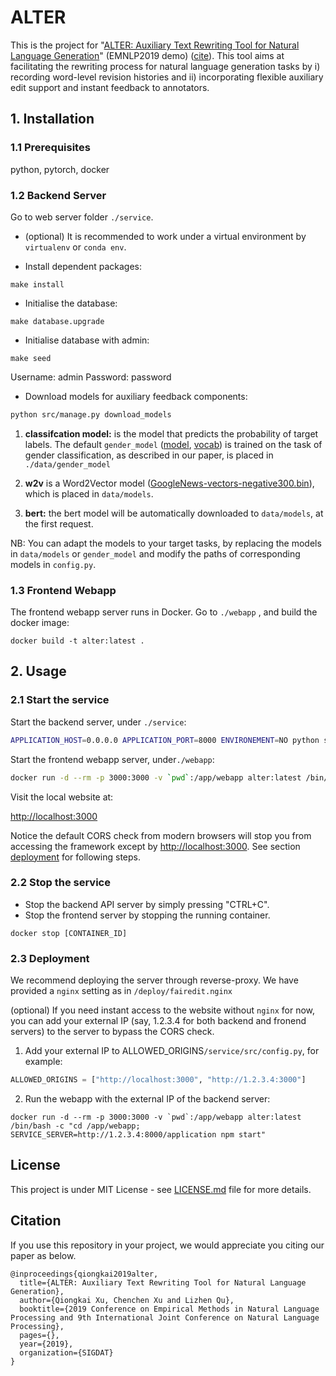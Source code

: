 
# ALTER

This is the project for "[ALTER: Auxiliary Text Rewriting Tool for Natural Language Generation]()" (EMNLP2019 demo) ([cite](#citation)). This tool aims at facilitating the rewriting process for natural language generation tasks by i) recording word-level revision histories and ii) incorporating flexible auxiliary edit support and instant feedback to annotators.

##  1. Installation

### 1.1 Prerequisites
python, pytorch, docker

### 1.2 Backend Server

Go to web server folder `./service`. 

* (optional) It is recommended to work under a virtual environment by `virtualenv` or `conda env`.

* Install dependent packages:

```
make install
```

* Initialise the database:

```
make database.upgrade
```

* Initialise database with admin:

```
make seed
```

Username: admin
Password:  password


* Download models for auxiliary feedback components:
```bash
python src/manage.py download_models
```
1. **classifcation model:** is the model that predicts the probability of target labels. The default `gender_model`  ([model](http://users.cecs.anu.edu.au/~Qiongkai.Xu/c_e10_PPL0.388.pt), [vocab]( http://users.cecs.anu.edu.au/~Qiongkai.Xu/.vocab)) is trained on the task of gender classification, as described in our paper, is placed in `./data/gender_model`

3. **w2v** is a Word2Vector model ([GoogleNews-vectors-negative300.bin](https://s3.amazonaws.com/dl4j-distribution/GoogleNews-vectors-negative300.bin.gz)), which is placed in `data/models`.

4. **bert:** the bert model will be automatically downloaded to `data/models`, at the first request.

NB: You can adapt the models to your target tasks, by replacing the models in `data/models` or  `gender_model` and modify the paths of corresponding models in `config.py`.


### 1.3 Frontend Webapp

The frontend webapp server runs in Docker.
Go to `./webapp` , and build the docker image:

```
docker build -t alter:latest .
```

## 2. Usage

### 2.1 Start the service

Start the backend server, under `./service`:

```bash
APPLICATION_HOST=0.0.0.0 APPLICATION_PORT=8000 ENVIRONEMENT=NO python src/server.py
```

Start the frontend webapp server, under`./webapp`:

```bash
docker run -d --rm -p 3000:3000 -v `pwd`:/app/webapp alter:latest /bin/bash -c "cd /app/webapp; npm start"
```

Visit the local website at:

[http://localhost:3000](http://localhost:3000)

Notice the default CORS check from modern browsers will stop you from accessing the framework except by [http://localhost:3000](http://localhost:3000). See section [deployment](#deployment) for following steps.

### 2.2 Stop the service

* Stop the backend API server by simply pressing "CTRL+C".
* Stop the frontend server by stopping the running container.

```
docker stop [CONTAINER_ID]
```

### 2.3 Deployment

We recommend deploying the server through reverse-proxy. We have provided a `nginx` setting as in `/deploy/fairedit.nginx`

(optional) If you need instant access to the website without `nginx` for now, you can add your external IP (say, 1.2.3.4 for both backend and fronend servers) to the server to bypass the CORS check.

1. Add your external IP to ALLOWED_ORIGINS`/service/src/config.py`, for example:

```python
ALLOWED_ORIGINS = ["http://localhost:3000", "http://1.2.3.4:3000"]
```

2. Run the webapp with the external IP of the backend server:

```
docker run -d --rm -p 3000:3000 -v `pwd`:/app/webapp alter:latest /bin/bash -c "cd /app/webapp; SERVICE_SERVER=http://1.2.3.4:8000/application npm start"
```

## License

This project is under MIT License - see  [LICENSE.md](LICENSE.md)  file for more details.

## Citation

If you use this repository in your project, we would appreciate you citing our paper as below.

```
@inproceedings{qiongkai2019alter,
  title={ALTER: Auxiliary Text Rewriting Tool for Natural Language Generation},
  author={Qiongkai Xu, Chenchen Xu and Lizhen Qu},
  booktitle={2019 Conference on Empirical Methods in Natural Language Processing and 9th International Joint Conference on Natural Language Processing},
  pages={},
  year={2019},
  organization={SIGDAT}
}
```

